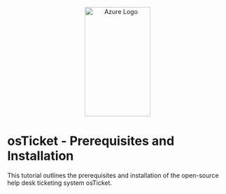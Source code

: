 <p align="center">
<img src="https://imgur.com/EVhaRNV.png" alt="Azure Logo" Width="150px" Height="250px">
  
</p>

<h1>osTicket - Prerequisites and Installation</h1>
This tutorial outlines the prerequisites and installation of the open-source help desk ticketing system osTicket.<br />
